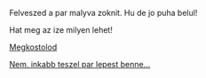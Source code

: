 Felveszed a par malyva zoknit. Hu de jo puha belul!

Hat meg az ize milyen lehet!

[Megkostolod](../alvas/alom.md)

[Nem, inkabb teszel par lepest benne...](lepes/lepes.md)
